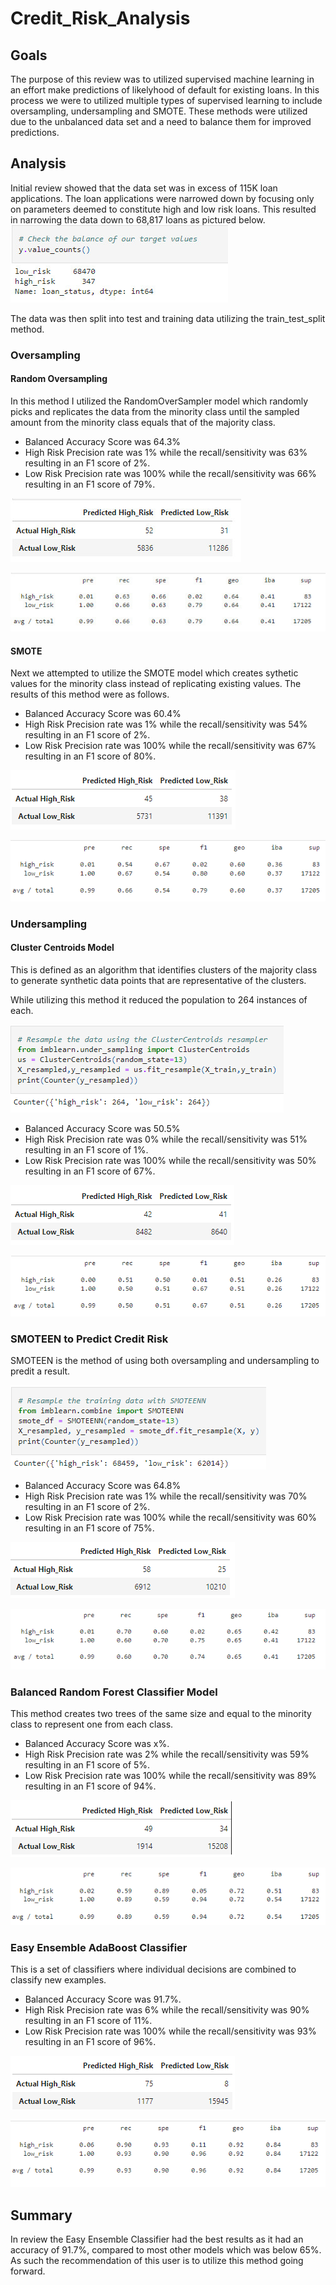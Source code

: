 # Credit_Risk_Analysis

## Goals
The purpose of this review was to utilized supervised machine learning in an effort make predictions of likelyhood of default for existing loans.  In this process we were to utilized multiple types of supervised learning to include oversampling, undersampling and SMOTE. These methods were utilized due to the unbalanced data set and a need to balance them for improved predictions.

## Analysis
Initial review showed that the data set was in excess of 115K loan applications.  The loan applications were narrowed down by focusing only on parameters deemed to constitute high and low risk loans.  This resulted in narrowing the data down to 68,817 loans as pictured below.
![Image1](/Images/val_count.jpg)

The data was then split into test and training data utilizing the train_test_split method.

### Oversampling

#### Random Oversampling
In this method I utilized the RandomOverSampler model which randomly picks and replicates the data from the minority class until the sampled amount from the minority class equals that of the majority class.

- Balanced Accuracy Score was 64.3%
- High Risk Precision rate was 1% while the recall/sensitivity was 63% resulting in an F1 score of 2%.
- Low Risk Precision rate was 100% while the recall/sensitivity was 66% resulting in an F1 score of 79%.

![Image2](/Images/over_matrix.jpg)

![Image3](/Images/over_sum.jpg)

#### SMOTE
Next we attempted to utilize the SMOTE model which creates sythetic values for the minority class instead of replicating existing values.
The results of this method were as follows.

- Balanced Accuracy Score was 60.4%
- High Risk Precision rate was 1% while the recall/sensitivity was 54% resulting in an F1 score of 2%.
- Low Risk Precision rate was 100% while the recall/sensitivity was 67% resulting in an F1 score of 80%.

![Image4](/Images/smote_matrix.png)

![Image5](/Images/smote_sum.png)

### Undersampling

#### Cluster Centroids Model
This is defined as an algorithm that identifies clusters of the majority class to generate synthetic data points that are representative of the clusters.

While utilizing this method it reduced the population to 264 instances of each.

![Image6](Images/under_count.png)

- Balanced Accuracy Score was 50.5%
- High Risk Precision rate was 0% while the recall/sensitivity was 51% resulting in an F1 score of 1%.
- Low Risk Precision rate was 100% while the recall/sensitivity was 50% resulting in an F1 score of 67%.

![Image7](/Images/under_matrix.png)

![Image8](/Images/under_sum.png)

### SMOTEEN to Predict Credit Risk
SMOTEEN is the method of using both oversampling and undersampling to predit a result.

![Image11](Images/smoteen_count.png)

- Balanced Accuracy Score was 64.8%
- High Risk Precision rate was 1% while the recall/sensitivity was 70% resulting in an F1 score of 2%.
- Low Risk Precision rate was 100% while the recall/sensitivity was 60% resulting in an F1 score of 75%.

![Image9](/Images/smoteen_matrix.png)

![Image10](/Images/smoteen_sum.png)

### Balanced Random Forest Classifier Model
This method creates two trees of the same size and equal to the minority class to represent one from each class.

- Balanced Accuracy Score was x%.
- High Risk Precision rate was 2% while the recall/sensitivity was 59% resulting in an F1 score of 5%.
- Low Risk Precision rate was 100% while the recall/sensitivity was 89% resulting in an F1 score of 94%.

![Image12](/Images/brf_matrix.png)

![Image13](/Images/brf_sum.png)

### Easy Ensemble AdaBoost Classifier
This is a set of classifiers where individual decisions are combined to classify new examples.

- Balanced Accuracy Score was 91.7%.
- High Risk Precision rate was 6% while the recall/sensitivity was 90% resulting in an F1 score of 11%.
- Low Risk Precision rate was 100% while the recall/sensitivity was 93% resulting in an F1 score of 96%.

![Image14](/Images/eec_matrix.png)

![Image15](/Images/eec_sum.png)

## Summary
In review the Easy Ensemble Classifier had the best results as it had an accuracy of 91.7%, compared to most other models which was below 65%.  As such the recommendation of this user is to utilize this method going forward.

